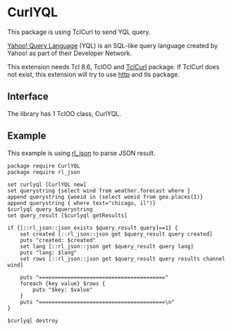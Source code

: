 # CurlYQL

This package is using TclCurl to send YQL query.

[Yahoo! Query Language](https://developer.yahoo.com/yql/)  (YQL) is 
an SQL-like query language created by Yahoo! as part of their Developer Network.

This extension needs Tcl 8.6, TclOO and [TclCurl](https://bitbucket.org/smh377/tclcurl) package.
If TclCurl does not exist, this extension will try to use
[http](http://www.tcl.tk/man/tcl/TclCmd/http.htm) and tls package.


## Interface

The library has 1 TclOO class, CurlYQL.


## Example

This example is using [rl_json](https://github.com/RubyLane/rl_json) to parse JSON result.

    package require CurlYQL
    package require rl_json

    set curlyql [CurlYQL new]
    set querystring {select wind from weather.forecast where }
    append querystring {woeid in (select woeid from geo.places(1)}
    append querystring { where text="chicago, il")}
    $curlyql query $querystring
    set query_result [$curlyql getResults]
    
    if {[::rl_json::json exists $query_result query]==1} {
        set created [::rl_json::json get $query_result query created]
        puts "created: $created"
        set lang [::rl_json::json get $query_result query lang]
        puts "lang: $lang"
        set rows [::rl_json::json get $query_result query results channel wind]
    
        puts "========================================"
        foreach {key value} $rows {        
            puts "$key: $value"
        }
        puts "========================================\n"
    }
    
    $curlyql destroy

